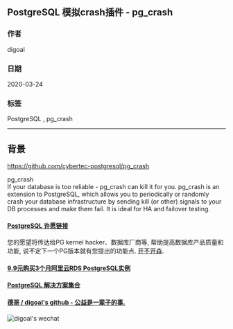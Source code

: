 ## PostgreSQL 模拟crash插件 - pg_crash  
  
### 作者                                                                                                                                                          
digoal                                                                                                                                                                                                                                                                            
### 日期                                                                                                                                                                                                   
2020-03-24                                                                                                                                                                                                                                                                                                                                                         
### 标签                                                                                                                                                                                                   
PostgreSQL , pg_crash     
                                                                                                       
----                                                                                                 
                                                                                                            
## 背景            
https://github.com/cybertec-postgresql/pg_crash  
  
pg_crash  
If your database is too reliable - pg_crash can kill it for you. pg_crash is an extension to PostgreSQL, which allows you to periodically or randomly crash your database infrastructure by sending kill (or other) signals to your DB processes and make them fail. It is ideal for HA and failover testing.  
  
  
  
  
  
  
  
  
  
  
  
  
  
  
  
  
  
  
  
  
  
  
  
  
  
  
  
  
  
  
  
  
  
  
  
  
  
  
  
  
  
  
  
#### [PostgreSQL 许愿链接](https://github.com/digoal/blog/issues/76 "269ac3d1c492e938c0191101c7238216")
您的愿望将传达给PG kernel hacker、数据库厂商等, 帮助提高数据库产品质量和功能, 说不定下一个PG版本就有您提出的功能点. [开不开森](https://github.com/digoal/blog/issues/76 "269ac3d1c492e938c0191101c7238216").  
  
  
#### [9.9元购买3个月阿里云RDS PostgreSQL实例](https://www.aliyun.com/database/postgresqlactivity "57258f76c37864c6e6d23383d05714ea")
  
  
#### [PostgreSQL 解决方案集合](https://yq.aliyun.com/topic/118 "40cff096e9ed7122c512b35d8561d9c8")
  
  
#### [德哥 / digoal's github - 公益是一辈子的事.](https://github.com/digoal/blog/blob/master/README.md "22709685feb7cab07d30f30387f0a9ae")
  
  
![digoal's wechat](../pic/digoal_weixin.jpg "f7ad92eeba24523fd47a6e1a0e691b59")
  
